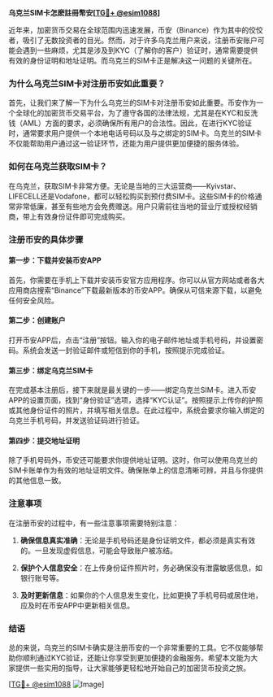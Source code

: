 **乌克兰SIM卡怎麽註冊幣安[[TG💪+ @esim1088](https://t.me/s/esim1088)]**

近年来，加密货币交易在全球范围内迅速发展，币安（Binance）作为其中的佼佼者，吸引了无数投资者的目光。然而，对于许多乌克兰用户来说，注册币安账户可能会遇到一些麻烦，尤其是涉及到KYC（了解你的客户）验证时，通常需要提供有效的身份证明和地址证明。而乌克兰的SIM卡正是解决这一问题的关键所在。

### 为什么乌克兰SIM卡对注册币安如此重要？

首先，让我们来了解一下为什么乌克兰的SIM卡对注册币安如此重要。币安作为一个全球化的加密货币交易平台，为了遵守各国的法律法规，尤其是在KYC和反洗钱（AML）方面的要求，必须确保所有用户的合法性。因此，在进行KYC验证时，通常要求用户提供一个本地电话号码以及与之绑定的SIM卡。乌克兰的SIM卡不仅能帮助用户通过这一验证环节，还能为用户提供更加便捷的服务体验。

### 如何在乌克兰获取SIM卡？

在乌克兰，获取SIM卡非常方便。无论是当地的三大运营商——Kyivstar、LIFECELL还是Vodafone，都可以轻松购买到预付费SIM卡。这些SIM卡的价格通常非常低廉，甚至有些地方会免费赠送。用户只需前往当地的营业厅或授权经销商，带上有效身份证件即可完成购买。

### 注册币安的具体步骤

#### 第一步：下载并安装币安APP

首先，你需要在手机上下载并安装币安官方应用程序。你可以从官方网站或者各大应用商店搜索“Binance”下载最新版本的币安APP。确保从可信来源下载，以避免任何安全风险。

#### 第二步：创建账户

打开币安APP后，点击“注册”按钮。输入你的电子邮件地址或手机号码，并设置密码。系统会发送一封验证邮件或短信到你的手机，按照提示完成验证。

#### 第三步：绑定乌克兰SIM卡

在完成基本注册后，接下来就是最关键的一步——绑定乌克兰SIM卡。进入币安APP的设置页面，找到“身份验证”选项，选择“KYC认证”。按照提示上传你的护照或其他身份证件的照片，并填写相关信息。在此过程中，系统会要求你输入绑定的乌克兰手机号码，并发送验证码进行验证。

#### 第四步：提交地址证明

除了手机号码外，币安还可能要求你提供地址证明。这时，你可以使用乌克兰的SIM卡账单作为有效的地址证明文件。确保账单上的信息清晰可辨，并且与你提供的其他信息一致。

### 注意事项

在注册币安的过程中，有一些注意事项需要特别注意：

1. **确保信息真实准确**：无论是手机号码还是身份证明文件，都必须是真实有效的。一旦发现虚假信息，可能会导致账户被冻结。
   
2. **保护个人信息安全**：在上传身份证件照片时，务必确保没有泄露敏感信息，如银行账号等。

3. **及时更新信息**：如果你的个人信息发生变化，比如更换了手机号码或居住地，应及时在币安APP中更新相关信息。

### 结语

总的来说，乌克兰的SIM卡确实是注册币安的一个非常重要的工具。它不仅能够帮助你顺利通过KYC验证，还能让你享受到更加便捷的金融服务。希望本文能为大家提供一些实用的指导，让大家能够更轻松地开始自己的加密货币投资之旅。

[[TG💪+ @esim1088](https://t.me/s/esim1088) ![Image](https://i.postimg.cc/4NQfJmqS/Snipaste-2025-05-13-00-14-12.png)]